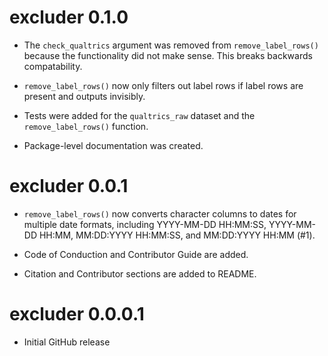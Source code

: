 # excluder 0.1.0

* The `check_qualtrics` argument was removed from `remove_label_rows()` because the functionality did not make sense. This breaks backwards compatability.

* `remove_label_rows()` now only filters out label rows if label rows are present and outputs invisibly.

* Tests were added for the `qualtrics_raw` dataset and the `remove_label_rows()` function.

* Package-level documentation was created.

# excluder 0.0.1

* `remove_label_rows()` now converts character columns to dates for multiple date formats, including YYYY-MM-DD HH:MM:SS, YYYY-MM-DD HH:MM, MM:DD:YYYY HH:MM:SS, and MM:DD:YYYY HH:MM (#1).

* Code of Conduction and Contributor Guide are added.

* Citation and Contributor sections are added to README.

# excluder 0.0.0.1

* Initial GitHub release
